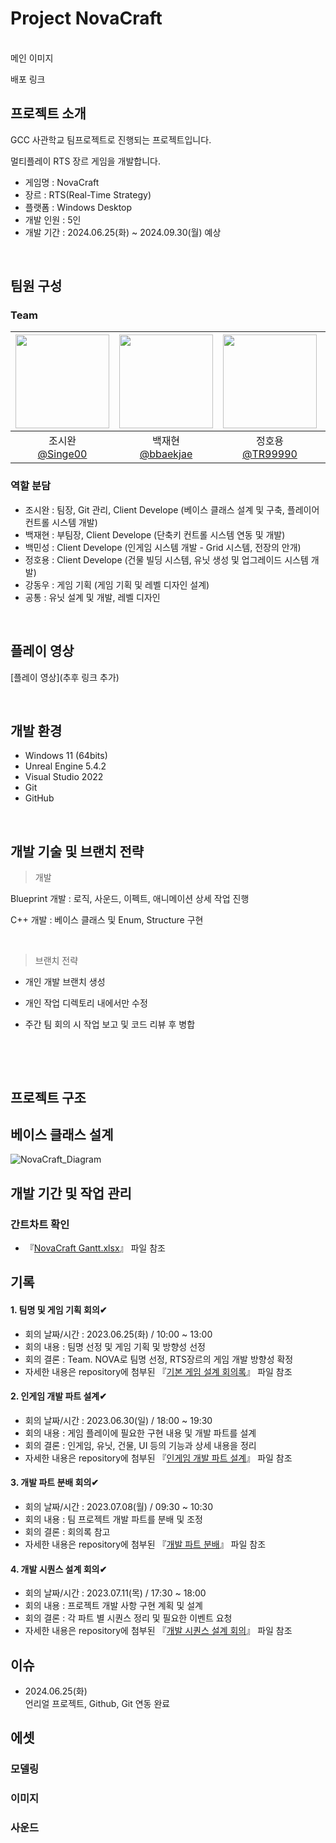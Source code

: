 # Project NovaCraft
<br/>
메인 이미지

배포
링크

## 프로젝트 소개
GCC 사관학교 팀프로젝트로 진행되는 프로젝트입니다.

멀티플레이 RTS 장르 게임을 개발합니다.

- 게임명 : NovaCraft
- 장르 : RTS(Real-Time Strategy)
- 플랫폼 : Windows Desktop
- 개발 인원 : 5인
- 개발 기간 : 2024.06.25(화) ~ 2024.09.30(월) 예상

<br/>

## 팀원 구성

### Team
|<img src="https://avatars.githubusercontent.com/u/103260185?v=4" width="150" height="150"/>|<img src="https://avatars.githubusercontent.com/u/110752012?v=4" width="150" height="150"/>|<img src="https://avatars.githubusercontent.com/u/173750469?v=4" width="150" height="150"/>|<img src="https://avatars.githubusercontent.com/u/95664246?v=4" width="150" height="150"/>|
|:-:|:-:|:-:|:-:|
|조시완<br/>[@Singe00](https://github.com/Singe00)|백재현<br/>[@bbaekjae](https://github.com/bbaekjae)|정호용<br/>[@TR99990](https://github.com/TR99990)|백민성<br/>[@minmonth](https://github.com/minmonth)|

### 역할 분담
- 조시완 : 팀장, Git 관리, Client Develope (베이스 클래스 설계 및 구축, 플레이어 컨트롤 시스템 개발)
- 백재현 : 부팀장, Client Develope (단축키 컨트롤 시스템 연동 및 개발)
- 백민성 : Client Develope (인게임 시스템 개발 - Grid 시스템, 전장의 안개)
- 정호용 : Client Develope (건물 빌딩 시스템, 유닛 생성 및 업그레이드 시스템 개발)
- 강동우 : 게임 기획 (게임 기획 및 레벨 디자인 설계)
- 공통   : 유닛 설계 및 개발, 레벨 디자인

<br/>

## 플레이 영상

[플레이 영상](추후 링크 추가)

<br/>

## 개발 환경
- Windows 11 (64bits)
- Unreal Engine 5.4.2
- Visual Studio 2022
- Git
- GitHub
 
<br/>

## 개발 기술 및 브랜치 전략

> 개발
  <p>Blueprint 개발  : 로직, 사운드, 이펙트, 애니메이션 상세 작업 진행</p>
  
  <p>C++ 개발   : 베이스 클래스 및 Enum, Structure 구현</p>
  <br/>
  
> 브랜치 전략
- 개인 개발 브랜치 생성
- 개인 작업 디렉토리 내에서만 수정
- 주간 팀 회의 시 작업 보고 및 코드 리뷰 후 병합

  <br/>
  
<br/>

## 프로젝트 구조

## 베이스 클래스 설계
![NovaCraft_Diagram](https://github.com/Singe00/NovaCraft/assets/103260185/ac830a1a-b793-432f-97ee-14fcb4ac7025)


## 개발 기간 및 작업 관리

### 간트차트 확인
- 『[NovaCraft Gantt.xlsx](https://github.com/user-attachments/files/16118383/NovaCraft.Gantt.xlsx)』 파일 참조

## 기록

#### 1. 팀명 및 게임 기획 회의✔
- 회의 날짜/시간 : 2023.06.25(화) / 10:00 ~ 13:00
- 회의 내용 : 팀명 선정 및 게임 기획 및 방향성 선정
- 회의 결론 : Team. NOVA로 팀명 선정, RTS장르의 게임 개발 방향성 확정
- 자세한 내용은 repository에 첨부된 『[기본 게임 설계 회의록](https://www.canva.com/design/DAGJGJLHwQY/e_ffbiNSFZW-HYwsCijtOA/view?utm_content=DAGJGJLHwQY&utm_campaign=designshare&utm_medium=link&utm_source=editor)』 파일 참조

#### 2. 인게임 개발 파트 설계✔
- 회의 날짜/시간 : 2023.06.30(일) / 18:00 ~ 19:30
- 회의 내용 : 게임 플레이에 필요한 구현 내용 및 개발 파트를 설계
- 회의 결론 : 인게임, 유닛, 건물, UI 등의 기능과 상세 내용을 정리
- 자세한 내용은 repository에 첨부된 『[인게임 개발 파트 설계](https://www.canva.com/design/DAGJm21AxXk/zGuZKcOxCjTdh1tVZLZ6Ig/view?utm_content=DAGJm21AxXk&utm_campaign=designshare&utm_medium=link&utm_source=editor)』 파일 참조

#### 3. 개발 파트 분배 회의✔
- 회의 날짜/시간 : 2023.07.08(월) / 09:30 ~ 10:30
- 회의 내용 : 팀 프로젝트 개발 파트를 분배 및 조정
- 회의 결론 : 회의록 참고
- 자세한 내용은 repository에 첨부된 『[개발 파트 분배](https://www.canva.com/design/DAGKpFelIzg/ClH2v5dzNfUCWBaH9dpu3A/view?utm_content=DAGKpFelIzg&utm_campaign=designshare&utm_medium=link&utm_source=editor)』 파일 참조

#### 4. 개발 시퀀스 설계 회의✔
- 회의 날짜/시간 : 2023.07.11(목) / 17:30 ~ 18:00
- 회의 내용 : 프로젝트 개발 사항 구현 계획 및 설계
- 회의 결론 : 각 파트 별 시퀀스 정리 및 필요한 이벤트 요청
- 자세한 내용은 repository에 첨부된 『[개발 시퀀스 설계 회의](https://www.canva.com/design/DAGKpGPWGtg/SzXDJxRqB458DHdE_MLMFg/view?utm_content=DAGKpGPWGtg&utm_campaign=designshare&utm_medium=link&utm_source=editor)』 파일 참조


## 이슈
- 2024.06.25(화)<br/>
  언리얼 프로젝트, Github, Git 연동 완료<br/>

## 에셋
### 모델링
### 이미지
### 사운드
